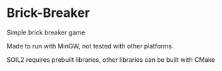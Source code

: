 # Brick-Breaker
Simple brick breaker game 

Made to run with MinGW, not tested with other platforms.

SOIL2 requires prebuilt libraries, other libraries can be built with CMake


